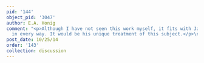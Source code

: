 ```yaml
---
pid: '144'
object_pid: '3047'
author: E.A. Honig
comment: "<p>Although I have not seen this work myself, it fits with Jan's oeuvre
  in every way. It would be his unique treatment of this subject.</p>\n"
post_date: 10/25/14
order: '143'
collection: discussion
---
```

